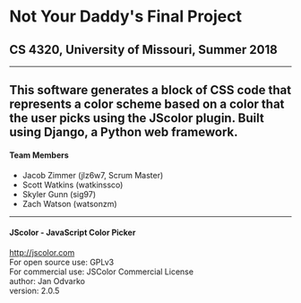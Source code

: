 # Not Your Daddy's Final Project
## CS 4320, University of Missouri, Summer 2018
---
This software generates a block of CSS code that represents a color scheme based on a color that the user picks using the JScolor plugin. Built using Django, a Python web framework.
---
#### Team Members
- Jacob Zimmer (jlz6w7, Scrum Master)
- Scott Watkins (watkinssco)
- Skyler Gunn (sig97)
- Zach Watson (watsonzm)
---
#### JScolor - JavaScript Color Picker
http://jscolor.com  
For open source use: GPLv3  
For commercial use: JSColor Commercial License  
author: Jan Odvarko  
version: 2.0.5  
